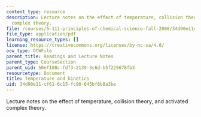 ```yaml
---
content_type: resource
description: Lecture notes on the effect of temperature, collision theory, and activated
  complex theory.
file: /courses/5-111-principles-of-chemical-science-fall-2008/34d90e11cf616c15fc90645bf6b8a3be_lecnotes34.pdf
file_type: application/pdf
learning_resource_types: []
license: https://creativecommons.org/licenses/by-nc-sa/4.0/
ocw_type: OCWFile
parent_title: Readings and Lecture Notes
parent_type: CourseSection
parent_uid: 50ef108c-fdf3-2139-3c6d-b5f225678fb3
resourcetype: Document
title: Temperature and kinetics
uid: 34d90e11-cf61-6c15-fc90-645bf6b8a3be
---
```

Lecture notes on the effect of temperature, collision theory, and activated complex theory.